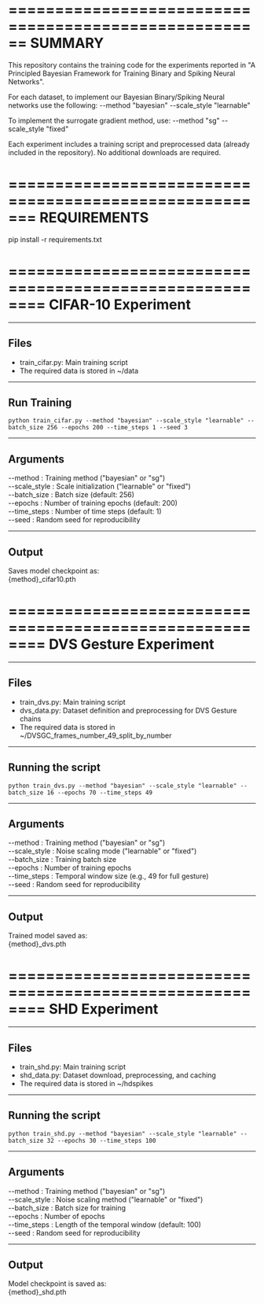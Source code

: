 ======================================================
SUMMARY
======================================================
This repository contains the training code for the experiments reported in "A Principled Bayesian Framework for Training Binary and Spiking Neural Networks". 

For each dataset, to implement our Bayesian Binary/Spiking Neural networks use the following:
--method "bayesian" --scale_style "learnable" 

To implement the surrogate gradient method, use:
--method "sg" --scale_style "fixed" 

Each experiment includes a training script and preprocessed data (already included in the repository). No additional downloads are required.


=======================================================
REQUIREMENTS
======================================================
pip install -r requirements.txt


========================================================
CIFAR-10 Experiment
========================================================

--------------------------------------------------------
Files
--------------------------------------------------------
- train_cifar.py: Main training script  
- The required data is stored in ~/data

--------------------------------------------------------
Run Training 
-------------------------------------------------------- 
    python train_cifar.py --method "bayesian" --scale_style "learnable" --batch_size 256 --epochs 200 --time_steps 1 --seed 3


--------------------------------------------------------
Arguments  
--------------------------------------------------------
--method        : Training method ("bayesian" or "sg")  
--scale_style   : Scale initialization ("learnable" or "fixed")  
--batch_size    : Batch size (default: 256)  
--epochs        : Number of training epochs (default: 200)  
--time_steps    : Number of time steps (default: 1)  
--seed          : Random seed for reproducibility

--------------------------------------------------------
Output  
--------------------------------------------------------
Saves model checkpoint as:  
    {method}_cifar10.pth


========================================================
DVS Gesture Experiment
========================================================

--------------------------------------------------------
Files
--------------------------------------------------------
- train_dvs.py: Main training script  
- dvs_data.py: Dataset definition and preprocessing for DVS Gesture chains
- The required data is stored in ~/DVSGC_frames_number_49_split_by_number

--------------------------------------------------------
Running the script
--------------------------------------------------------
    python train_dvs.py --method "bayesian" --scale_style "learnable" --batch_size 16 --epochs 70 --time_steps 49

--------------------------------------------------------
Arguments
--------------------------------------------------------
--method        : Training method ("bayesian" or "sg")  
--scale_style   : Noise scaling mode ("learnable" or "fixed")  
--batch_size    : Training batch size  
--epochs        : Number of training epochs  
--time_steps    : Temporal window size (e.g., 49 for full gesture)  
--seed          : Random seed for reproducibility

--------------------------------------------------------
Output
--------------------------------------------------------
Trained model saved as:  
    {method}_dvs.pth



========================================================
SHD Experiment
========================================================

--------------------------------------------------------
Files
--------------------------------------------------------
- train_shd.py: Main training script  
- shd_data.py: Dataset download, preprocessing, and caching
- The required data is stored in ~/hdspikes


--------------------------------------------------------
Running the script
--------------------------------------------------------
    python train_shd.py --method "bayesian" --scale_style "learnable" --batch_size 32 --epochs 30 --time_steps 100


--------------------------------------------------------
Arguments
--------------------------------------------------------
--method        : Training method ("bayesian" or "sg")  
--scale_style   : Noise scaling method ("learnable" or "fixed")  
--batch_size    : Batch size for training  
--epochs        : Number of epochs  
--time_steps    : Length of the temporal window (default: 100)  
--seed          : Random seed for reproducibility


--------------------------------------------------------
Output
--------------------------------------------------------
Model checkpoint is saved as:  
    {method}_shd.pth
